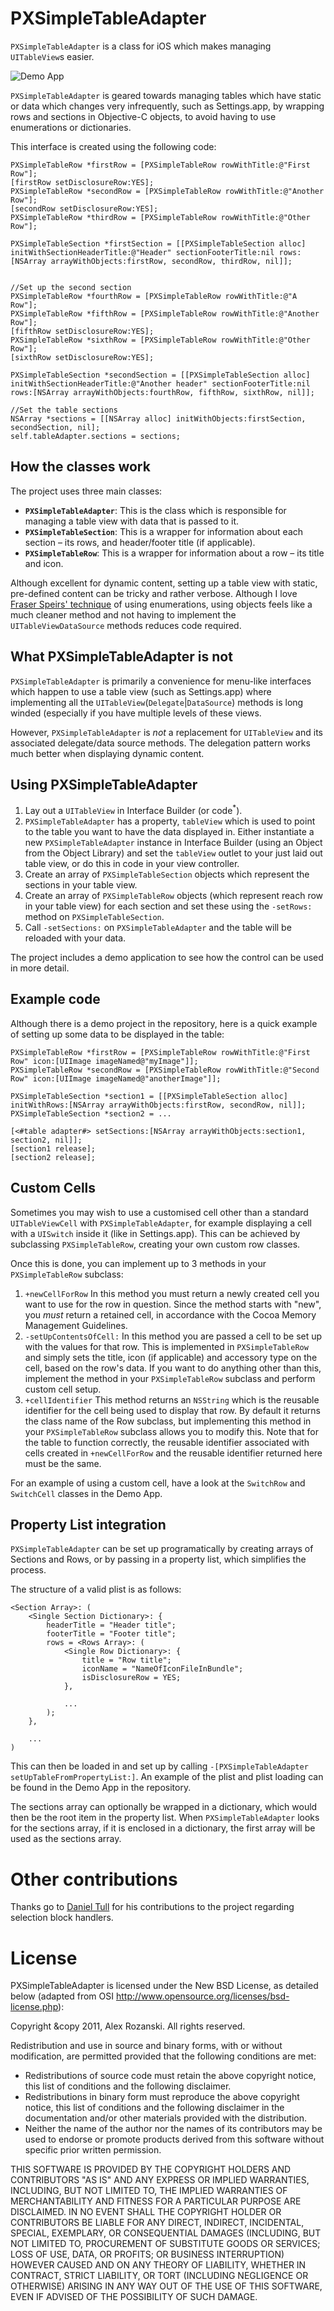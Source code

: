 PXSimpleTableAdapter
====================

`PXSimpleTableAdapter` is a class for iOS which makes managing `UITableView`s easier.

![Demo App](https://github.com/Perspx/PXSimpleTableAdapter/raw/gh-pages/Pages/DemoApp.png)

`PXSimpleTableAdapter` is geared towards managing tables which have static or data which changes very infrequently, such as Settings.app, by wrapping rows and sections in Objective-C objects, to avoid having to use enumerations or dictionaries.

This interface is created using the following code:

    PXSimpleTableRow *firstRow = [PXSimpleTableRow rowWithTitle:@"First Row"];
    [firstRow setDisclosureRow:YES];
    PXSimpleTableRow *secondRow = [PXSimpleTableRow rowWithTitle:@"Another Row"];
    [secondRow setDisclosureRow:YES];
    PXSimpleTableRow *thirdRow = [PXSimpleTableRow rowWithTitle:@"Other Row"];

    PXSimpleTableSection *firstSection = [[PXSimpleTableSection alloc] initWithSectionHeaderTitle:@"Header" sectionFooterTitle:nil rows:[NSArray arrayWithObjects:firstRow, secondRow, thirdRow, nil]];


    //Set up the second section
    PXSimpleTableRow *fourthRow = [PXSimpleTableRow rowWithTitle:@"A Row"];
    PXSimpleTableRow *fifthRow = [PXSimpleTableRow rowWithTitle:@"Another Row"];
    [fifthRow setDisclosureRow:YES];
    PXSimpleTableRow *sixthRow = [PXSimpleTableRow rowWithTitle:@"Other Row"];
    [sixthRow setDisclosureRow:YES];

    PXSimpleTableSection *secondSection = [[PXSimpleTableSection alloc] initWithSectionHeaderTitle:@"Another header" sectionFooterTitle:nil rows:[NSArray arrayWithObjects:fourthRow, fifthRow, sixthRow, nil]];

    //Set the table sections
    NSArray *sections = [[NSArray alloc] initWithObjects:firstSection, secondSection, nil];
    self.tableAdapter.sections = sections;


How the classes work
---------------------

The project uses three main classes:

- **`PXSimpleTableAdapter`**: This is the class which is responsible for managing a table view with data that is passed to it.
- **`PXSimpleTableSection`**: This is a wrapper for information about each section – its rows, and header/footer title (if applicable).
- **`PXSimpleTableRow`**: This is a wrapper for information about a row – its title and icon.

Although excellent for dynamic content, setting up a table view with static, pre-defined content can be tricky and rather verbose. Although I love [Fraser Speirs' technique](http://speirs.org/blog/2008/10/11/a-technique-for-using-uitableview-and-retaining-your-sanity.html) of using enumerations, using objects feels like a much cleaner method and not having to implement the `UITableViewDataSource` methods reduces code required.

What PXSimpleTableAdapter is not
--------------------------------

`PXSimpleTableAdapter` is primarily a convenience for menu-like interfaces which happen to use a table view (such as Settings.app) where implementing all the `UITableView`(`Delegate`|`DataSource`) methods is long winded (especially if you have multiple levels of these views.

However, `PXSimpleTableAdapter` is *not* a replacement for `UITableView` and its associated delegate/data source methods. The delegation pattern works much better when displaying dynamic content.


Using PXSimpleTableAdapter
--------------------------

1. Lay out a `UITableView` in Interface Builder (or code<sup>*</sup>).
2. `PXSimpleTableAdapter` has a property, `tableView` which is used to point to the table you want to have the data displayed in. Either instantiate a new `PXSimpleTableAdapter` instance in Interface Builder (using an Object from the Object Library) and set the `tableView` outlet to your just laid out table view, or do this in code in your view controller.
3. Create an array of `PXSimpleTableSection` objects which represent the sections in your table view.
4. Create an array of `PXSimpleTableRow` objects (which represent reach row in your table view) for each section and set these using the `-setRows:` method on `PXSimpleTableSection`.
5. Call `-setSections:` on `PXSimpleTableAdapter` and the table will be reloaded with your data.

The project includes a demo application to see how the control can be used in more detail.

Example code
------------

Although there is a demo project in the repository, here is a quick example of setting up some data to be displayed in the table:

    PXSimpleTableRow *firstRow = [PXSimpleTableRow rowWithTitle:@"First Row" icon:[UIImage imageNamed@"myImage"]];
    PXSimpleTableRow *secondRow = [PXSimpleTableRow rowWithTitle:@"Second Row" icon:[UIImage imageNamed@"anotherImage"]];

    PXSimpleTableSection *section1 = [[PXSimpleTableSection alloc] initWithRows:[NSArray arrayWithObjects:firstRow, secondRow, nil]];
    PXSimpleTableSection *section2 = ...

    [<#table adapter#> setSections:[NSArray arrayWithObjects:section1, section2, nil]];
    [section1 release];
    [section2 release];

Custom Cells
------------

Sometimes you may wish to use a customised cell other than a standard `UITableViewCell` with `PXSimpleTableAdapter`, for example displaying a cell with a `UISwitch` inside it (like in Settings.app). This can be achieved by subclassing `PXSimpleTableRow`, creating your own custom row classes.

Once this is done, you can implement up to 3 methods in your `PXSimpleTableRow` subclass:

1. `+newCellForRow` In this method you must return a newly created cell you want to use for the row in question. Since the method starts with "new", you *must* return a retained cell, in accordance with the Cocoa Memory Management Guidelines.
2. `-setUpContentsOfCell:` In this method you are passed a cell to be set up with the values for that row. This is implemented in `PXSimpleTableRow` and simply sets the title, icon (if applicable) and accessory type on the cell, based on the row's data. If you want to do anything other than this, implement the method in your `PXSimpleTableRow` subclass and perform custom cell setup.
3. `+cellIdentifier` This method returns an `NSString` which is the reusable identifier for the cell being used to display that row. By default it returns the class name of the Row subclass, but implementing this method in your `PXSimpleTableRow` subclass allows you to modify this. Note that for the table to function correctly, the reusable identifier associated with cells created in `+newCellForRow` and the reusable identifier returned here must be the same.

For an example of using a custom cell, have a look at the `SwitchRow` and `SwitchCell` classes in the Demo App.

Property List integration
-------------------------

`PXSimpleTableAdapter` can be set up programatically by creating arrays of Sections and Rows, or by passing in a property list, which simplifies the process.

The structure of a valid plist is as follows:

    <Section Array>: (
        <Single Section Dictionary>: {
            headerTitle = "Header title";
            footerTitle = "Footer title";
            rows = <Rows Array>: (
                <Single Row Dictionary>: {
                    title = "Row title";
                    iconName = "NameOfIconFileInBundle";
                    isDisclosureRow = YES;
                },

                ...
            );
        },
        
        ...
    )

This can then be loaded in and set up by calling `-[PXSimpleTableAdapter setUpTableFromPropertyList:]`. An example of the plist and plist loading can be found in the Demo App in the repository.

The sections array can optionally be wrapped in a dictionary, which would then be the root item in the property list. When `PXSimpleTableAdapter` looks for the sections array, if it is enclosed in a dictionary, the first array will be used as the sections array.

Other contributions
===========

Thanks go to [Daniel Tull](https://github.com/danielctull) for his contributions to the project regarding selection block handlers.

License
=======

PXSimpleTableAdapter is licensed under the New BSD License, as detailed below (adapted from OSI http://www.opensource.org/licenses/bsd-license.php):


Copyright &copy 2011, Alex Rozanski.
All rights reserved.

Redistribution and use in source and binary forms, with or without modification, are permitted provided that the following conditions are met:

- Redistributions of source code must retain the above copyright notice, this list of conditions and the following disclaimer.
- Redistributions in binary form must reproduce the above copyright notice, this list of conditions and the following disclaimer in the documentation and/or other materials provided with the distribution.
- Neither the name of the author nor the names of its contributors may be used to endorse or promote products derived from this software without specific prior written permission.

THIS SOFTWARE IS PROVIDED BY THE COPYRIGHT HOLDERS AND CONTRIBUTORS "AS IS" AND ANY EXPRESS OR IMPLIED WARRANTIES, INCLUDING, BUT NOT LIMITED TO, THE IMPLIED WARRANTIES OF MERCHANTABILITY AND FITNESS FOR A PARTICULAR PURPOSE ARE DISCLAIMED. IN NO EVENT SHALL THE COPYRIGHT HOLDER OR CONTRIBUTORS BE LIABLE FOR ANY DIRECT, INDIRECT, INCIDENTAL, SPECIAL, EXEMPLARY, OR CONSEQUENTIAL DAMAGES (INCLUDING, BUT NOT LIMITED TO, PROCUREMENT OF SUBSTITUTE GOODS OR SERVICES; LOSS OF USE, DATA, OR PROFITS; OR BUSINESS INTERRUPTION) HOWEVER CAUSED AND ON ANY THEORY OF LIABILITY, WHETHER IN CONTRACT, STRICT LIABILITY, OR TORT (INCLUDING NEGLIGENCE OR OTHERWISE) ARISING IN ANY WAY OUT OF THE USE OF THIS SOFTWARE, EVEN IF ADVISED OF THE POSSIBILITY OF SUCH DAMAGE.

